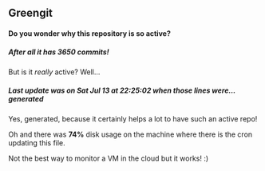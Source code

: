 ## Greengit

#### Do you wonder why this repository is so active?

##### After all it has 3650 commits!

But is it *really* active? Well...

##### Last update was on Sat Jul 13 at 22:25:02 when those lines were... generated

Yes, generated, because it certainly helps a lot to have such an active repo!

Oh and there was **74%** disk usage on the machine
where there is the cron updating this file.

Not the best way to monitor a VM in the cloud but it works! :)
